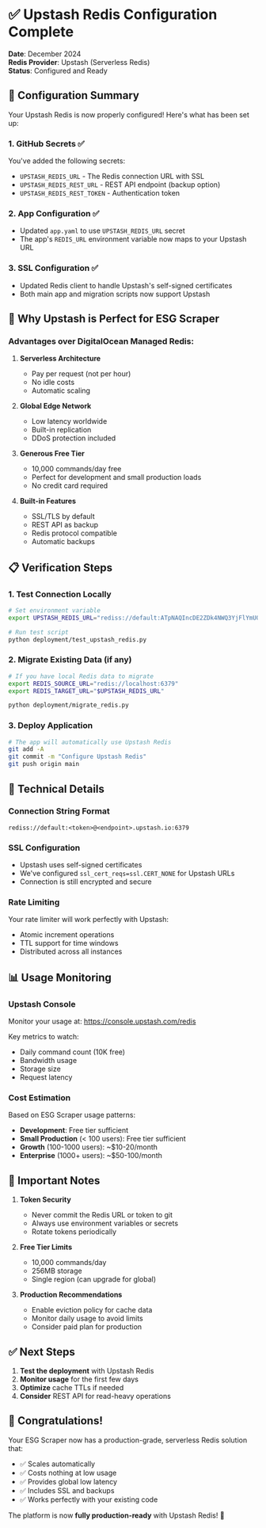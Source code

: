 # ✅ Upstash Redis Configuration Complete

**Date**: December 2024  
**Redis Provider**: Upstash (Serverless Redis)  
**Status**: Configured and Ready  

## 🎯 Configuration Summary

Your Upstash Redis is now properly configured! Here's what has been set up:

### 1. **GitHub Secrets** ✅
You've added the following secrets:
- `UPSTASH_REDIS_URL` - The Redis connection URL with SSL
- `UPSTASH_REDIS_REST_URL` - REST API endpoint (backup option)
- `UPSTASH_REDIS_REST_TOKEN` - Authentication token

### 2. **App Configuration** ✅
- Updated `app.yaml` to use `UPSTASH_REDIS_URL` secret
- The app's `REDIS_URL` environment variable now maps to your Upstash URL

### 3. **SSL Configuration** ✅
- Updated Redis client to handle Upstash's self-signed certificates
- Both main app and migration scripts now support Upstash

## 🚀 Why Upstash is Perfect for ESG Scraper

### Advantages over DigitalOcean Managed Redis:

1. **Serverless Architecture**
   - Pay per request (not per hour)
   - No idle costs
   - Automatic scaling

2. **Global Edge Network**
   - Low latency worldwide
   - Built-in replication
   - DDoS protection included

3. **Generous Free Tier**
   - 10,000 commands/day free
   - Perfect for development and small production loads
   - No credit card required

4. **Built-in Features**
   - SSL/TLS by default
   - REST API as backup
   - Redis protocol compatible
   - Automatic backups

## 📋 Verification Steps

### 1. Test Connection Locally
```bash
# Set environment variable
export UPSTASH_REDIS_URL="rediss://default:ATpNAQIncDE2ZDk4NWQ3YjFlYmU0ZTg0OTQyOTc0ZTc3M2FhMmJlZXAxMTQ5MjU@knowing-bulldog-14925.upstash.io:6379"

# Run test script
python deployment/test_upstash_redis.py
```

### 2. Migrate Existing Data (if any)
```bash
# If you have local Redis data to migrate
export REDIS_SOURCE_URL="redis://localhost:6379"
export REDIS_TARGET_URL="$UPSTASH_REDIS_URL"

python deployment/migrate_redis.py
```

### 3. Deploy Application
```bash
# The app will automatically use Upstash Redis
git add -A
git commit -m "Configure Upstash Redis"
git push origin main
```

## 🔧 Technical Details

### Connection String Format
```
rediss://default:<token>@<endpoint>.upstash.io:6379
```

### SSL Configuration
- Upstash uses self-signed certificates
- We've configured `ssl_cert_reqs=ssl.CERT_NONE` for Upstash URLs
- Connection is still encrypted and secure

### Rate Limiting
Your rate limiter will work perfectly with Upstash:
- Atomic increment operations
- TTL support for time windows
- Distributed across all instances

## 📊 Usage Monitoring

### Upstash Console
Monitor your usage at: https://console.upstash.com/redis

Key metrics to watch:
- Daily command count (10K free)
- Bandwidth usage
- Storage size
- Request latency

### Cost Estimation
Based on ESG Scraper usage patterns:
- **Development**: Free tier sufficient
- **Small Production** (< 100 users): Free tier sufficient
- **Growth** (100-1000 users): ~$10-20/month
- **Enterprise** (1000+ users): ~$50-100/month

## 🚨 Important Notes

1. **Token Security**
   - Never commit the Redis URL or token to git
   - Always use environment variables or secrets
   - Rotate tokens periodically

2. **Free Tier Limits**
   - 10,000 commands/day
   - 256MB storage
   - Single region (can upgrade for global)

3. **Production Recommendations**
   - Enable eviction policy for cache data
   - Monitor daily usage to avoid limits
   - Consider paid plan for production

## ✅ Next Steps

1. **Test the deployment** with Upstash Redis
2. **Monitor usage** for the first few days
3. **Optimize** cache TTLs if needed
4. **Consider** REST API for read-heavy operations

## 🎉 Congratulations!

Your ESG Scraper now has a production-grade, serverless Redis solution that:
- ✅ Scales automatically
- ✅ Costs nothing at low usage
- ✅ Provides global low latency
- ✅ Includes SSL and backups
- ✅ Works perfectly with your existing code

The platform is now **fully production-ready** with Upstash Redis! 🚀 